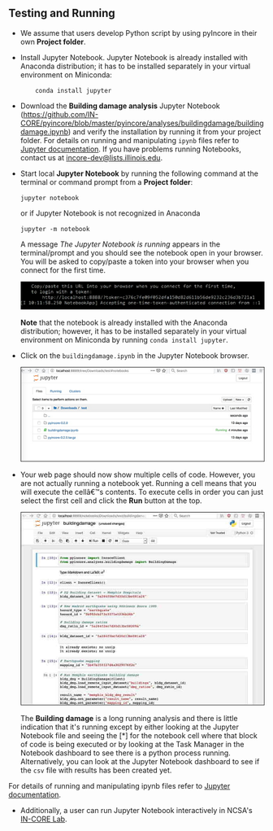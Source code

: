 ## Testing and Running

- We assume that users develop Python script by using pyIncore in their own **Project folder**.


- Install Jupyter Notebook. Jupyter Notebook is already installed with Anaconda distribution; it has to be installed separately in your virtual environment on Miniconda:
    ```
        conda install jupyter
    ```
  
- Download the **Building damage analysis** Jupyter Notebook (<https://github.com/IN-CORE/pyincore/blob/master/pyincore/analyses/buildingdamage/buildingdamage.ipynb>) 
and verify the installation by running it from your project folder. For details on running and manipulating `ipynb` files refer 
to [Jupyter documentation](https://jupyter.readthedocs.io/en/latest/running.html#running). If you have problems running Notebooks, contact us at [incore-dev@lists.illinois.edu](mailto:incore-dev@lists.illinois.edu).


- Start local **Jupyter Notebook** by running the following command at the terminal or command prompt from a **Project folder**:
    ```
    jupyter notebook
    ```
    
    or if Jupyter Notebook is not recognized in Anaconda
    ```
    jupyter -m notebook
    ```     
   
    A message *The Jupyter Notebook is running* appears in the terminal/prompt 
    and you should see the notebook open in your browser. 
    You will be asked to copy/paste a token into your browser when you connect 
    for the first time.
    
    ![Jupyter Notebook token, running for the first time.](images/jupyter_token2.jpg "Jupyter Notebook token, running for the first time.")
    
    **Note** that the notebook is already installed with the Anaconda 
    distribution; however, it has to be installed separately in your virtual environment 
    on Miniconda by running `conda install jupyter`.
    
    
- Click on the `buildingdamage.ipynb` in the Jupyter Notebook browser.

    ![Jupyter Notebook dashboard.](images/juplocal1_file.jpg "Jupyter Notebook dashboard.")


- Your web page should now show multiple cells of code. However, you are not actually running a notebook yet. Running 
a cell means that you will execute the cellâ€™s contents. To execute cells in order you can just select the first 
cell and click the **Run** button at the top.

    ![Building damage Jupyter notebook cells.](images/juplocal2_notebook.jpg "Building damage Jupyter notebook cells.")

    The **Building damage** is a long running analysis and there is little indication that it's running except 
    by either looking at the Jupyter Notebook file and seeing the [*] for the notebook cell where that block 
    of code is being executed or by looking at the Task Manager in the Notebook dashboard to see there is 
    a python process running. Alternatively, you can look at the Jupyter Notebook dashboard to see if the `csv` file 
    with results has been created yet.

For details of running and manipulating ipynb files refer to [Jupyter documentation](https://jupyter.readthedocs.io/en/latest/running.html#running).

- Additionally, a user can run Jupyter Notebook interactively in NCSA's [IN-CORE Lab](https://incore.ncsa.illinois.edu/lab).
